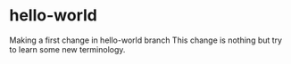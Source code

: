 # hello-world
Making a first change in hello-world branch
This change is nothing but try to learn some new terminology.
